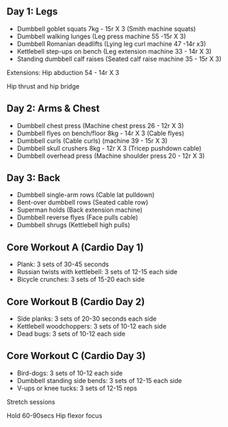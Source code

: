 
##  Day 1: Legs

- Dumbbell goblet squats 7kg - 15r X 3 (Smith machine squats)
- Dumbbell walking lunges (Leg press machine 55 -15r X 3)
- Dumbbell Romanian deadlifts (Lying leg curl machine 47 -14r x3)
- Kettlebell step-ups on bench (Leg extension machine 33 - 14r X 3)
- Standing dumbbell calf raises (Seated calf raise machine 35 - 15r X 3)

Extensions:
Hip abduction 54 - 14r X 3

Hip thrust and hip bridge

## Day 2: Arms & Chest

- Dumbbell chest press (Machine chest press 26 - 12r X 3)
- Dumbbell flyes on bench/floor 8kg - 14r X 3 (Cable flyes)
- Dumbbell curls (Cable curls) (machine 39 - 15r X 3)
- Dumbbell skull crushers 8kg - 12r X 3 (Tricep pushdown cable)
- Dumbbell overhead press (Machine shoulder press 20 - 12r X 3)

## Day 3: Back

- Dumbbell single-arm rows (Cable lat pulldown)
- Bent-over dumbbell rows (Seated cable row)
- Superman holds (Back extension machine)
- Dumbbell reverse flyes (Face pulls cable)
- Dumbbell shrugs (Kettlebell high pulls)

## Core Workout A (Cardio Day 1)

- Plank: 3 sets of 30-45 seconds
- Russian twists with kettlebell: 3 sets of 12-15 each side
- Bicycle crunches: 3 sets of 15-20 each side

## Core Workout B (Cardio Day 2)

- Side planks: 3 sets of 20-30 seconds each side
- Kettlebell woodchoppers: 3 sets of 10-12 each side
- Dead bugs: 3 sets of 10-12 each side

## Core Workout C (Cardio Day 3)

- Bird-dogs: 3 sets of 10-12 each side
- Dumbbell standing side bends: 3 sets of 12-15 each side
- V-ups or knee tucks: 3 sets of 12-15 reps

Stretch sessions

Hold 60-90secs
Hip flexor focus